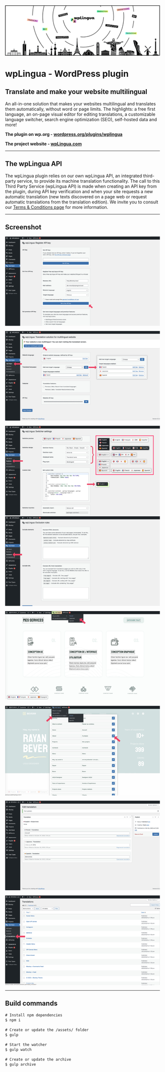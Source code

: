 ![wpLingue header image](https://raw.githubusercontent.com/julien-jacob/wplingua/master/wp-assets/banner-1544x500.png)

# wpLingua - WordPress plugin

## Translate and make your website multilingual

An all-in-one solution that makes your websites multilingual and translates them automatically, without word or page limits. The highlights: a free first language, an on-page visual editor for editing translations, a customizable language switcher, search engine optimization (SEO), self-hosted data and more!

**The plugin on wp.org - [wordpress.org/plugins/wplingua](https://wordpress.org/plugins/wplingua/)**

**The project website - [wpLingua.com](https://wplingua.com)**

---

## The wpLingua API

The wpLingua plugin relies on our own wpLingua API, an integrated third-party service, to provide its machine translation functionality. The call to this Third Party Service (wpLingua API) is made when creating an API key from the plugin, during API key verification and when your site requests a new automatic translation (new texts discovered on a page web or request automatic translations from the translation edition). We invite you to consult our [Terms &amp; Conditions page](https://wplingua.com/terms-and-conditions/) for more information.

---

## Screenshot

![Once the plugin is downloaded, installed and activated, register your API key.](https://raw.githubusercontent.com/julien-jacob/wplingua/master/wp-assets/screenshot-1.jpg)

![As soon as your API key has been registered, your site is multilingual. This option screen allows you to configure your languages and their flags, as well as activate the functionalities.](https://raw.githubusercontent.com/julien-jacob/wplingua/master/wp-assets/screenshot-2.jpg)

![Customizing the language switcher, enable or disable auto-insertion + choose position or use the shortcode.](https://raw.githubusercontent.com/julien-jacob/wplingua/master/wp-assets/screenshot-3.jpg)
![You have the possibility to exclude pages or parts of pages.](https://raw.githubusercontent.com/julien-jacob/wplingua/master/wp-assets/screenshot-4.jpg)

![If you need, you can edit a translation directly from your pages using our visual editor.](https://raw.githubusercontent.com/julien-jacob/wplingua/master/wp-assets/screenshot-5.jpg)

![You can access the list of translations present on a page, including those which are not directly visible (Meta SEO, texts, alternative images, title attributes, etc.)](https://raw.githubusercontent.com/julien-jacob/wplingua/master/wp-assets/screenshot-6.jpg)

![You can edit all translations of your website.](https://raw.githubusercontent.com/julien-jacob/wplingua/master/wp-assets/screenshot-7.jpg)

![All translations are stored on your WordPress site.](https://raw.githubusercontent.com/julien-jacob/wplingua/master/wp-assets/screenshot-8.jpg)

---

## Build commands

```
# Install npm dependencies
$ npm i

# Create or update the /assets/ folder
$ gulp

# Start the watcher
$ gulp watch

# Create or update the archive
$ gulp archive
```
